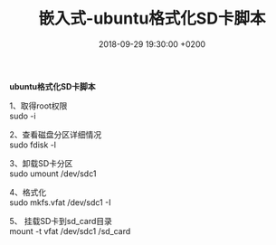 ﻿---
layout: post
title:  "嵌入式-ubuntu格式化SD卡脚本"
date:   2018-09-29 19:30:00 +0200
categories: 嵌入式
---

**ubuntu格式化SD卡脚本**

1、取得root权限  
sudo -i  

2、查看磁盘分区详细情况  
sudo fdisk -l  

3、卸载SD卡分区  
sudo umount /dev/sdc1  

4、格式化  
sudo mkfs.vfat /dev/sdc1 -I  

5、 挂载SD卡到sd_card目录  
mount -t vfat /dev/sdc1 /sd_card  

